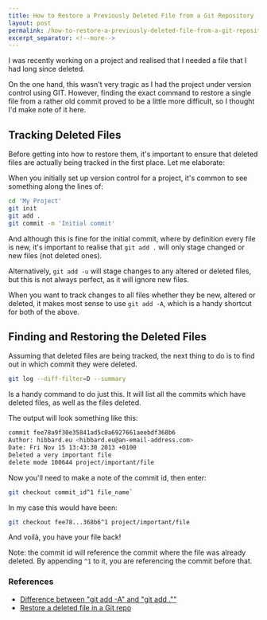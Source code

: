 ```yaml
---
title: How to Restore a Previously Deleted File from a Git Repository
layout: post
permalink: /how-to-restore-a-previously-deleted-file-from-a-git-repository/
excerpt_separator: <!--more-->
---
```


I was recently working on a project and realised that I needed a file that I had long since deleted.

On the one hand, this wasn't very tragic as I had the project under version control using GIT. However, finding the exact command to restore a single file from a rather old commit proved to be a little more difficult, so I thought I'd make note of it here.

<!--more-->

## Tracking Deleted Files

Before getting into how to restore them, it's important to ensure that deleted files are actually being tracked in the first place. Let me elaborate:

When you initially set up version control for a project, it's common to see something along the lines of:

```sh
cd 'My Project'
git init
git add .
git commit -m 'Initial commit'
```

And although this is fine for the initial commit, where by definition every file is new, it's important to realise that `git add .` will only stage changed or new files (not deleted ones).

Alternatively, `git add -u` will stage changes to any altered or deleted files, but this is not always perfect, as it will ignore new files.

When you want to track changes to all files whether they be new, altered or deleted, it makes most sense to use `git add -A`, which is a handy shortcut for both of the above.

## Finding and Restoring the Deleted Files

Assuming that deleted files are being tracked, the next thing to do is to find out in which commit they were deleted.

```sh
git log --diff-filter=D --summary
```

Is a handy command to do just this. It will list all the commits which have deleted files, as well as the files deleted.

The output will look something like this:

```sh
commit fee78a9f30e35841ad5c0a6927661aeebdf368b6
Author: hibbard.eu <hibbard.eu@an-email-address.com>
Date: Fri Nov 15 13:43:30 2013 +0100
Deleted a very important file
delete mode 100644 project/important/file
```

Now you'll need to make a note of the commit id, then enter:

```sh
git checkout commit_id^1 file_name`
```

In my case this would have been:

```sh
git checkout fee78...368b6^1 project/important/file
```

And voilà, you have your file back!

Note: the commit id will reference the commit where the file was already deleted. By appending `^1` to it, you are referencing the commit before that.

### References

- [Difference between "git add -A" and "git add .""](http://stackoverflow.com/questions/572549/difference-between-git-add-a-and-git-add "The difference explained with examples on StackOverflow")
- [Restore a deleted file in a Git repo](http://stackoverflow.com/questions/953481/restore-a-deleted-file-in-a-git-repo "Various suggestions on StackOverflow")
